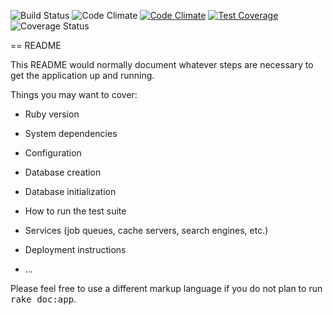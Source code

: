 ![Build Status](https://codeship.com/projects/5c41c090-c932-0134-4c4c-422f29a80ca3/status?branch=master)
![Code Climate](https://codeclimate.com/github/douroudous/youtab.png)
[![Code Climate](https://codeclimate.com/github/douroudous/YouTab/badges/gpa.svg)](https://codeclimate.com/github/douroudous/YouTab)
[![Test Coverage](https://codeclimate.com/github/douroudous/YouTab/badges/coverage.svg)](https://codeclimate.com/github/douroudous/YouTab/coverage)
![Coverage Status](https://coveralls.io/repos/douroudous/youtab/badge.png)

== README

This README would normally document whatever steps are necessary to get the
application up and running.

Things you may want to cover:

* Ruby version

* System dependencies

* Configuration

* Database creation

* Database initialization

* How to run the test suite

* Services (job queues, cache servers, search engines, etc.)

* Deployment instructions

* ...


Please feel free to use a different markup language if you do not plan to run
<tt>rake doc:app</tt>.
